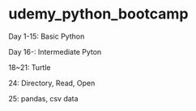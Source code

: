 # udemy_python_bootcamp

Day 1-15: Basic Python

Day 16-: Intermediate Pyton

  18~21: Turtle
  
  24: Directory, Read, Open
  
  25: pandas, csv data
